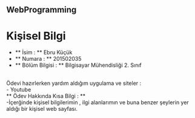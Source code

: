 ## WebProgramming

# Kişisel Bilgi <br/>
- ** İsim : ** Ebru Küçük <br/>
- ** Numara : ** 201502035 <br/>
- ** Bölüm Bilgisi : ** Bilgisayar Mühendisliği 2. Sınıf <br/>
<br/>
Ödevi hazırlerken yardım aldığım uygulama ve siteler : <br/>
 - Youtube

<br/>
** Ödev Hakkında Kısa Bilgi : ** <br/>
 -İçerğinde kişisel bilgilerimin , ilgi alanlarımın ve buna benzer şeylerin yer aldığı bir kişisel web sayfası.

